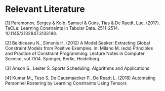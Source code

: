 # Relevant Literature

[1] Paramonov, Sergey & Kolb, Samuel & Guns, Tias & De Raedt, Luc. (2017). TaCLe: Learning Constraints in Tabular Data. 2511-2514. 10.1145/3132847.3133193.

[2] Beldiceanu N., Simonis H. (2012) A Model Seeker: Extracting Global Constraint Models from Positive Examples. In: Milano M. (eds) Principles and Practice of Constraint Programming. Lecture Notes in Computer Science, vol 7514. Springer, Berlin, Heidelberg

[3] Anson S., Lester S. Sports Scheduling: Algorithms and Applications

[4] Kumar M., Teso S. De Causmaecker P., De Readt L. (2018) Automating Personnel Rostering by Learning Constraints Using Tensors 



